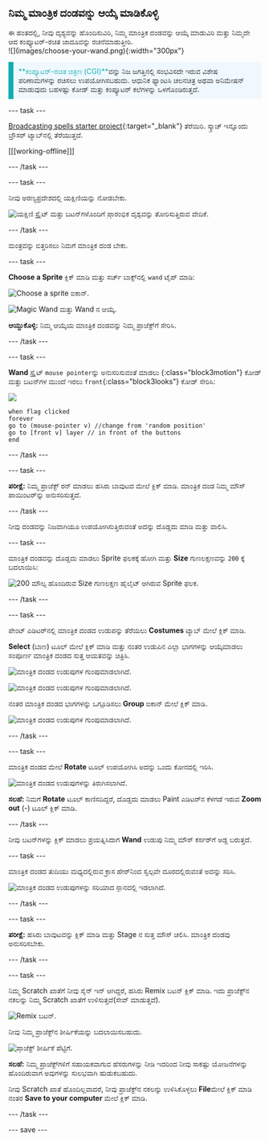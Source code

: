 ## ನಿಮ್ಮ ಮಾಂತ್ರಿಕ ದಂಡವನ್ನು ಆಯ್ಕೆ ಮಾಡಿಕೊಳ್ಳಿ

<div style="display: flex; flex-wrap: wrap">
<div style="flex-basis: 200px; flex-grow: 1; margin-right: 15px;">
ಈ ಹಂತದಲ್ಲಿ, ನೀವು ದೃಶ್ಯವನ್ನು ಹೊಂದಿಸುವಿರಿ, ನಿಮ್ಮ ಮಾಂತ್ರಿಕ ದಂಡವನ್ನು ಆಯ್ಕೆ ಮಾಡುವಿರಿ ಮತ್ತು ನಿಮ್ಮದೇ ಆದ ಕಂಪ್ಯೂಟರ್-ರಚಿತ ಜಾದೂವನ್ನು ರಚನೆಮಾಡುತ್ತೀರಿ.
  
</div>
<div>
![](images/choose-your-wand.png){:width="300px"}
</div>
</div>

<p style="border-left: solid; border-width:10px; border-color: #0faeb0; background-color: aliceblue; padding: 10px;">
<span style="color: #0faeb0">**ಕಂಪ್ಯೂಟರ್‌-ರಚಿತ ಚಿತ್ರಣ (CGI)**</span>ವನ್ನು ನಿಜ ಜಗತ್ತಿನಲ್ಲಿ ಸಂಭವಿಸದೇ ಇರುವ ವಿಶೇಷ ಪರಿಣಾಮಗಳನ್ನು ರಚಿಸಲು ಉಪಯೋಗಿಸಬಹುದು. ಆಧುನಿಕ ಫ್ಯಾಂಟಸಿ ಚಲನಚಿತ್ರ ಅಥವಾ ಅನಿಮೇಷನ್‌ ಮಾಡುವುದು ಬಹಳಷ್ಟು ಕೋಡ್‌ ಮತ್ತು ಕಂಪ್ಯೂಟರ್‌ ಕಲೆಗಳನ್ನು ಒಳಗೊಂಡಿರುತ್ತದೆ.
</p>

--- task ---

[Broadcasting spells starter project](https://scratch.mit.edu/projects/518441891/editor){:target="_blank"} ತೆರೆಯಿರಿ. ಸ್ಕ್ರಾಚ್ ಇನ್ನೊಂದು ಬ್ರೌಸರ್ ಟ್ಯಾಬ್‌ನಲ್ಲಿ ತೆರೆಯುತ್ತದೆ.

[[[working-offline]]]

--- /task ---

--- task ---

ನೀವು ಅರಣ್ಯಪ್ರದೇಶದಲ್ಲಿ ಯಕ್ಷಿಣಿಯನ್ನು ನೋಡಬೇಕು.

![ಯಕ್ಷಿಣಿ ಸ್ಪ್ರೈಟ್‌ ಮತ್ತು ಬಟನ್‌ಗಳೊಂದಿಗೆ ಪ್ರಾರಂಭಿಕ ದೃಶ್ಯವನ್ನು ತೋರಿಸುತ್ತಿರುವ ವೇದಿಕೆ.](images/starter-project.png)

--- /task ---

ಮಂತ್ರವನ್ನು ಬಿತ್ತರಿಸಲು ನಿಮಗೆ ಮಾಂತ್ರಿಕ ದಂಡ ಬೇಕು.

--- task ---

**Choose a Sprite** ಕ್ಲಿಕ್‌ ಮಾಡಿ ಮತ್ತು ಸರ್ಚ್‌ ಬಾಕ್ಸ್‌ನಲ್ಲಿ `wand` ಟೈಪ್‌ ಮಾಡಿ:

![Choose a sprite ಐಕಾನ್‌.](images/choose-a-sprite.png)

![Magic Wand ಮತ್ತು Wand ನ ಆಯ್ಕೆ.](images/wand-sprite-options.png)

**ಆಯ್ದುಕೊಳ್ಳಿ:** ನಿಮ್ಮ ಆಯ್ಕೆಯ ಮಾಂತ್ರಿಕ ದಂಡವನ್ನು ನಿಮ್ಮ ಪ್ರಾಜೆಕ್ಟ್‌ಗೆ ಸೇರಿಸಿ.

--- /task ---

--- task ---

**Wand** ಸ್ಪ್ರೈಟ್ `mouse pointer`ನ್ನು ಅನುಸರಿಸುವಂತೆ ಮಾಡಲು {:class="block3motion"} ಕೋಡ್ ಮತ್ತು ಬಟನ್‌ಗಳ ಮುಂದೆ ಇರಲು `front`{:class="block3looks"} ಕೋಡ್‌ ಸೇರಿಸಿ:

![](images/wand-sprite-icon.png)

```blocks3
when flag clicked
forever
go to (mouse-pointer v) //change from 'random position'     
go to [front v] layer // in front of the buttons
end
```

--- /task ---

--- task ---

**ಪರೀಕ್ಷೆ:** ನಿಮ್ಮ ಪ್ರಾಜೆಕ್ಟ್‌ ರನ್‌ ಮಾಡಲು ಹಸಿರು ಬಾವುಟದ ಮೇಲೆ ಕ್ಲಿಕ್‌ ಮಾಡಿ. ಮಾಂತ್ರಿಕ ದಂಡ ನಿಮ್ಮ ಮೌಸ್‌ ಪಾಯಿಂಟರ್‌ನ್ನು ಅನುಸರಿಸುತ್ತದೆ.

--- /task ---

ನೀವು ದಂಡವನ್ನು ನಿಜವಾಗಿಯೂ ಉಪಯೋಗಿಸುತ್ತಿರುವಂತೆ ಅದನ್ನು ದೊಡ್ಡದು ಮಾಡಿ ಮತ್ತು ವಾಲಿಸಿ.

--- task ---

ಮಾಂತ್ರಿಕ ದಂಡವನ್ನು ದೊಡ್ಡದು ಮಾಡಲು Sprite ಫಲಕಕ್ಕೆ ಹೋಗಿ ಮತ್ತು **Size** ಗುಣಲಕ್ಷಣವನ್ನು `200` ಕ್ಕೆ ಬದಲಾಯಿಸಿ:

![200 ಮೌಲ್ಯ ಹೊಂದಿರುವ Size ಗುಣಲಕ್ಷಣ ಹೈಲೈಟ್‌ ಆಗಿರುವ Sprite ಫಲಕ.](images/size-property.png)

--- /task ---

--- task ---

ಪೇಂಟ್‌ ಎಡಿಟರ್‌ನಲ್ಲಿ ಮಾಂತ್ರಿಕ ದಂಡದ ಉಡುಪನ್ನು ತೆರೆಯಲು **Costumes** ಟ್ಯಾಬ್‌ ಮೇಲೆ ಕ್ಲಿಕ್‌ ಮಾಡಿ.

**Select** (ಬಾಣ) ಟೂಲ್‌ ಮೇಲೆ ಕ್ಲಿಕ್‌ ಮಾಡಿ ಮತ್ತು ನಂತರ ಉಡುಪಿನ ಎಲ್ಲಾ ಭಾಗಗಳನ್ನು ಆಯ್ಕೆಮಾಡಲು ಸಂಪೂರ್ಣ ಮಾಂತ್ರಿಕ ದಂಡದ ಸುತ್ತ ಆಯತವನ್ನು ಚಿತ್ರಿಸಿ.

![ಮಾಂತ್ರಿಕ ದಂಡದ ಉಡುಪುಗಳ ಗುಂಪುಮಾಡಲಾಗಿದೆ.](images/the-select-tool.png)

![ಮಾಂತ್ರಿಕ ದಂಡದ ಉಡುಪುಗಳ ಗುಂಪುಮಾಡಲಾಗಿದೆ.](images/grouped-costumes.png)

ನಂತರ ಮಾಂತ್ರಿಕ ದಂಡದ ಭಾಗಗಳನ್ನು ಒಗ್ಗೂಡಿಸಲು **Group** ಐಕಾನ್‌ ಮೇಲೆ ಕ್ಲಿಕ್‌ ಮಾಡಿ.

![ಮಾಂತ್ರಿಕ ದಂಡದ ಉಡುಪುಗಳ ಗುಂಪುಮಾಡಲಾಗಿದೆ.](images/group-icon.png)

--- /task ---

--- task ---

ಮಾಂತ್ರಿಕ ದಂಡದ ಮೇಲೆ **Rotate** ಟೂಲ್‌ ಉಪಯೋಗಿಸಿ ಅದನ್ನು ಒಂದು ಕೋನದಲ್ಲಿ ಇರಿಸಿ.

![ಮಾಂತ್ರಿಕ ದಂಡದ ಉಡುಪುಗಳನ್ನು ತಿರುಗಿಸಲಾಗಿದೆ.](images/rotated-wands.png)

**ಸಲಹೆ:** ನಿಮಗೆ **Rotate** ಟೂಲ್‌ ಕಾಣಿಸದಿದ್ದರೆ, ದೊಡ್ಡದು ಮಾಡಲು Paint ಎಡಿಟರ್‌ನ ಕೆಳಗಡೆ ಇರುವ **Zoom out** (-) ಟೂಲ್‌ ಕ್ಲಿಕ್‌ ಮಾಡಿ.

--- /task ---

ನೀವು ಬಟನ್‌ಗಳನ್ನು ಕ್ಲಿಕ್‌ ಮಾಡಲು ಪ್ರಯತ್ನಿಸಿದಾಗ **Wand** ಉಡುಪು ನಿಮ್ಮ ಮೌಸ್‌ ಕರ್ಸರ್‌ಗೆ ಅಡ್ಡ ಬರುತ್ತದೆ.

--- task ---

ಮಾಂತ್ರಿಕ ದಂಡದ ತುದಿಯು ಮಧ್ಯದಲ್ಲಿರುವ ಕ್ರಾಸ ಹೇರ್‌ನಿಂದ ಸ್ವಲ್ಪವೇ ದೂರದಲ್ಲಿರುವಂತೆ ಅದನ್ನು ಸರಿಸಿ.

![ಮಾಂತ್ರಿಕ ದಂಡದ ಉಡುಪುಗಳನ್ನು ಸರಿಯಾದ ಸ್ಥಾನದಲ್ಲಿ ಇಡಲಾಗಿದೆ.](images/positioned-wands.png)

--- /task ---

--- task ---

**ಪರೀಕ್ಷೆ:** ಹಸಿರು ಬಾವುಟವನ್ನು ಕ್ಲಿಕ್‌ ಮಾಡಿ ಮತ್ತು Stage ನ ಸುತ್ತ ಮೌಸ್‌ ಚಲಿಸಿ. ಮಾಂತ್ರಿಕ ದಂಡವು ಅನುಸರಿಸಬೇಕು.

--- /task ---

--- task ---

ನಿಮ್ಮ Scratch ಖಾತೆಗೆ ನೀವು ಸೈನ್ ಇನ್ ಆಗಿದ್ದರೆ, ಹಸಿರು Remix ಬಟನ್ ಕ್ಲಿಕ್ ಮಾಡಿ. ಇದು ಪ್ರಾಜೆಕ್ಟ್‌ನ ನಕಲನ್ನು ನಿಮ್ಮ Scratch ಖಾತೆಗೆ ಉಳಿಸುತ್ತದೆ(ಸೇವ್‌ ಮಾಡುತ್ತದೆ).

![Remix ಬಟನ್.](images/remix-button.png)

ನೀವು ನಿಮ್ಮ ಪ್ರಾಜೆಕ್ಟ್‌ನ ಶೀರ್ಷಿಕೆಯನ್ನು ಬದಲಾಯಿಸಬಹುದು.

![ಪ್ರಾಜೆಕ್ಟ್‌ ಶೀರ್ಷಿಕೆ ಪೆಟ್ಟಿಗೆ.](images/project-name.png)

**ಸಲಹೆ:** ನಿಮ್ಮ ಪ್ರಾಜೆಕ್ಟ್‌ಗಳಿಗೆ ಸಹಾಯಕವಾಗುವ ಹೆಸರುಗಳನ್ನು ನೀಡಿ ಇದರಿಂದ ನೀವು ಸಾಕಷ್ಟು ಯೋಜನೆಗಳನ್ನು ಹೊಂದಿರುವಾಗ ಅವುಗಳನ್ನು ಸುಲಭವಾಗಿ ಹುಡುಕಬಹುದು.

ನೀವು Scratch ಖಾತೆ ಹೊಂದಿಲ್ಲವಾದರೆ, ನೀವು ಪ್ರಾಜೆಕ್ಟ್‌ನ ನಕಲನ್ನು ಉಳಿಸಿಕೊಳ್ಳಲು **File**ಮೇಲೆ ಕ್ಲಿಕ್‌ ಮಾಡಿ ನಂತರ **Save to your computer** ಮೇಲೆ ಕ್ಲಿಕ್‌ ಮಾಡಿ.

--- /task ---

--- save ---

